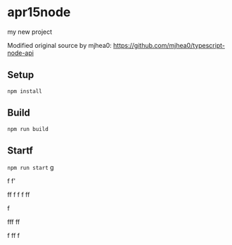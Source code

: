 # apr15node

my new project

Modified original source by mjhea0: https://github.com/mjhea0/typescript-node-api

## Setup

`npm install`

## Build



`npm run build`

## Startf




  












`npm run start`
g



f
f'


ff
f
f
f
ff  


f


fff
ff








f
ff
f
